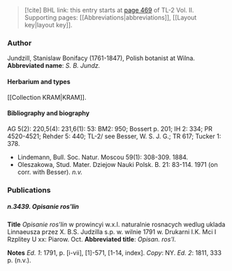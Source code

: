> [!cite] BHL link: this entry starts at [page 469](https://www.biodiversitylibrary.org/page/33068711) of TL-2 Vol. II.
> Supporting pages: [[Abbreviations|abbreviations]], [[Layout key|layout key]].

### Author

Jundzill, Stanislaw Bonifacy (1761-1847), Polish botanist at Wilna. 
**Abbreviated name**: *S. B. Jundz.*

#### Herbarium and types

[[Collection KRAM|KRAM]].

#### Bibliography and biography

AG 5(2): 220,5(4): 231,6(1): 53: BM2: 950; Bossert p. 201; IH 2: 334; PR 4520-4521; Rehder 5: 440; TL-2/ see Besser, W. S. J. G.; TR 617; Tucker 1: 378.
- Lindemann, Bull. Soc. Natur. Moscou 59(1): 308-309. 1884.
- Oleszakowa, Stud. Mater. Dziejow Nauki Polsk. B. 21: 83-114. 1971 (on corr. with Besser). *n.v.*

### Publications

##### n.3439. Opisanie ros'lin

**Title**
*Opisanie ros'lin* w prowincyi w.x.l. naturalnie rosnacych wedlug uklada Linnaeusza przez X. B.S. Judzilla s.p. w. wilnie 1791 w. Drukarni I.K. Mci I Rzplitey U xx: Piarow. Oct.
**Abbreviated title**: *Opisan. ros'l*.

**Notes**
*Ed. 1*: 1791, p. \[i-vii\], \[1\]-571, \[1-14, index\]. *Copy*: NY.
*Ed. 2*: 1811, 333 p. (n.v.).

